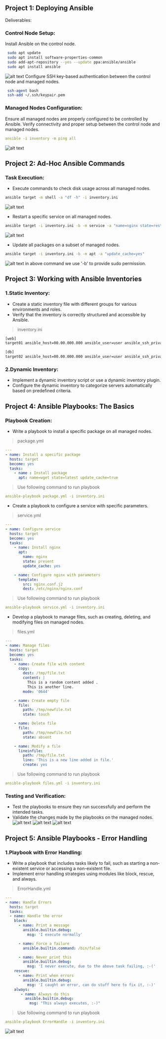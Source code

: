 ## Project 1: Deploying Ansible
Deliverables:
### Control Node Setup:
Install Ansible on the control node.
```bash
 sudo apt update
 sudo apt install software-properties-common
 sudo add-apt-repository --yes --update ppa:ansible/ansible
 sudo apt install ansible
```
![alt text](<image/Screenshot from 2024-07-30 18-59-37.png>)
Configure SSH key-based authentication between the control node and managed nodes.
```bash
 ssh-agent bash
 ssh-add ~/.ssh/keypair.pem
```

### Managed Nodes Configuration:
Ensure all managed nodes are properly configured to be controlled by Ansible.
Verify connectivity and proper setup between the control node and managed nodes.
```yml
ansible -i inventory -m ping all
```
![alt text](<image/Screenshot from 2024-07-30 16-11-05.png>)

## Project 2: Ad-Hoc Ansible Commands
### Task Execution:
+ Execute commands to check disk usage across all managed nodes.
```bash
ansible target -m shell -a "df -h" -i inventory.ini
```
![alt text](<image/Screenshot from 2024-07-30 16-15-38.png>)
+ Restart a specific service on all managed nodes.
```bash
ansible target -i inventory.ini -b -m service -a "name=nginx state=restarted" 
```
![alt text](<image/Screenshot from 2024-07-30 16-30-09.png>)
+ Update all packages on a subset of managed nodes.
```bash
ansible target -i inventory.ini -b -m apt -a "update_cache=yes"
```
![alt text](<image/Screenshot from 2024-07-30 16-39-39.png>)
in above command we use '-b' to provide sudo permission.

## Project 3: Working with Ansible Inventories
### 1.Static Inventory:
+ Create a static inventory file with different groups for various environments and roles.
+ Verify that the inventory is correctly structured and accessible by Ansible.
> inventory.ini
```bash
[web]
target01 ansible_host=00.00.000.000 ansible_user=user ansible_ssh_private_key_file=/path/to/private/key

[db]
target02 ansible_host=00.00.000.000 ansible_user=user ansible_ssh_private_key_file=/path/to/private/key

```
### 2.Dynamic Inventory:
+ Implement a dynamic inventory script or use a dynamic inventory plugin.
+ Configure the dynamic inventory to categorize servers automatically based on predefined criteria.

## Project 4: Ansible Playbooks: The Basics
### Playbook Creation:
+ Write a playbook to install a specific package on all managed nodes.
> package.yml
```yml
---
- name: Install a specific package 
  hosts: target
  become: yes  
  tasks:
    - name : Install package
      apt: name=wget state=latest update_cache=true
```
> Use following command to run playbook
```yml
ansible-playbook package.yml -i inventory.ini
```
+ Create a playbook to configure a service with specific parameters.
> service.yml
```yml
---
- name: Configure service
  hosts: target
  become: yes  
  tasks:
    - name: Install nginx 
      apt:
        name: nginx
        state: present
        update_cache: yes

    - name: Configure nginx with parameters
      template:
        src: nginx.conf.j2
        dest: /etc/nginx/nginx.conf

```

> Use following command to run playbook
```yml
ansible-playbook service.yml -i inventory.ini
```

+ Develop a playbook to manage files, such as creating, deleting, and modifying files on managed nodes.
> files.yml
```yml
---
- name: Manage files 
  hosts: target
  become: yes  
  tasks:
    - name: Create file with content
      copy:
        dest: /tmp/file.txt
        content: |
          This is a random content added .
          This is another line.
        mode: '0644'

    - name: Create empty file
      file:
        path: /tmp/newfile.txt
        state: touch

    - name: Delete file
      file:
        path: /tmp/newfile.txt
        state: absent

    - name: Modify a file 
      lineinfile:
        path: /tmp/file.txt
        line: 'This is a new line added in file.'
        create: yes

```
> Use following command to run playbook
```yml
ansible-playbook files.yml -i inventory.ini
```
### Testing and Verification:
+ Test the playbooks to ensure they run successfully and perform the intended tasks.
+ Validate the changes made by the playbooks on the managed nodes.
![alt text](<image/Screenshot from 2024-07-30 17-04-27.png>)
![alt text](<image/Screenshot from 2024-07-30 17-23-21.png>)
![alt text](<image/Screenshot from 2024-07-30 17-25-38.png>)


## Project 5: Ansible Playbooks - Error Handling
### 1.Playbook with Error Handling:
+ Write a playbook that includes tasks likely to fail, such as starting a non-existent service or accessing a non-existent file.
+ Implement error handling strategies using modules like block, rescue, and always.
> ErrorHandle.yml
```yml
---
- name: Handle Errors
  hosts: target
  tasks:
  - name: Handle the error
    block:
      - name: Print a message
        ansible.builtin.debug:
          msg: 'I execute normally'

      - name: Force a failure
        ansible.builtin.command: /bin/false

      - name: Never print this
        ansible.builtin.debug:
          msg: 'I never execute, due to the above task failing, :-('
    rescue:
      - name: Print when errors
        ansible.builtin.debug:
          msg: 'I caught an error, can do stuff here to fix it, :-)'
    always:
       - name: Always do this
         ansible.builtin.debug:
           msg: "This always executes, :-)"
```
> Use following command to run playbook
```yml
ansible-playbook ErrorHandle -i inventory.ini
```
![alt text](<image/Screenshot from 2024-07-30 17-55-10.png>)

